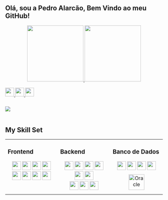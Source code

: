 ## Olá, sou a Pedro Alarcão, Bem Vindo ao meu GitHub!
<div align="center">
  <a href="https://github.com/pedro151">
  <img height="180em" src="https://github-readme-stats.vercel.app/api?username=pedro151&show_icons=true&theme=tokyonight&include_all_commits=true&count_private=true"/>
  <img height="180em" src="https://github-readme-stats.vercel.app/api/top-langs/?username=pedro151&layout=compact&langs_count=7&theme=tokyonight"/>
</div>
<!-- -->
  
  <div style="display: inline_block"><br>
    <img src="https://img.shields.io/badge/JavaScript-F7DF1E?style=for-the-badge&logo=javascript&logoColor=black"  loading="lazy"  height="28">
    <img src="https://img.shields.io/badge/PHP-777BB4?style=for-the-badge&logo=php&logoColor=white"  loading="lazy" height="28">
    <img src="https://img.shields.io/badge/Java-ED8B00?style=for-the-badge&logo=java&logoColor=white"  loading="lazy"  height="28">
  </div>
  
  ##
<div> 
<!--   <a href="#" target="_blank"><img src="https://img.shields.io/badge/YouTube-FF0000?style=for-the-badge&logo=youtube&logoColor=white" target="_blank"></a>
  <a href="#" target="_blank"><img src="https://img.shields.io/badge/-Instagram-%23E4405F?style=for-the-badge&logo=instagram&logoColor=white" target="_blank"></a>
 	<a href="#" target="_blank"><img src="https://img.shields.io/badge/Twitch-9146FF?style=for-the-badge&logo=twitch&logoColor=white" target="_blank"></a>
 <a href="#" target="_blank"><img src="https://img.shields.io/badge/Discord-7289DA?style=for-the-badge&logo=discord&logoColor=white" target="_blank"></a>  
  <a href = "mailto:contato@gmail.com"><img src="https://img.shields.io/badge/-Gmail-%23333?style=for-the-badge&logo=gmail&logoColor=white" target="_blank"></a>-->
  <a href="https://www.linkedin.com/in/pedro151/" target="_blank"><img src="https://img.shields.io/badge/-LinkedIn-%230077B5?style=for-the-badge&logo=linkedin&logoColor=white" target="_blank"></a> 
 
 <!--  ![Snake animation](https://github.com/#/#/blob/output/github-contribution-grid-snake.svg) -->
 
</div>
<br>


## My Skill Set  
<table><tr><td valign="top" width="33%">



### Frontend  
<div align="center">
  <img src="https://img.shields.io/badge/HTML5-E34F26?style=for-the-badge&logo=html5&logoColor=white"  loading="lazy"  height="28">
  <img src="https://img.shields.io/badge/CSS3-1572B6?style=for-the-badge&logo=css3&logoColor=white"  loading="lazy"  height="28">
  <img src="https://img.shields.io/badge/Sass-CC6699?style=for-the-badge&logo=sass&logoColor=white"  loading="lazy"  height="28">
  <img src="https://img.shields.io/badge/Bootstrap-563D7C?style=for-the-badge&logo=bootstrap&logoColor=white"  loading="lazy"  height="28">
  <img src="https://img.shields.io/badge/Material--UI-0081CB?style=for-the-badge&logo=material-ui&logoColor=white"  loading="lazy"  height="28">
  <img src="https://img.shields.io/badge/Angular-DD0031?style=for-the-badge&logo=angular&logoColor=white"  loading="lazy"  height="28">
  <img src="https://img.shields.io/badge/Redux-593D88?style=for-the-badge&logo=redux&logoColor=white"  loading="lazy"  height="28">
  <img src="https://img.shields.io/badge/jQuery-0769AD?style=for-the-badge&logo=jquery&logoColor=white"  loading="lazy"  height="28">
</div>

</td><td valign="top" width="33%">



### Backend  
<div align="center">  
  <div>
    <img src="https://img.shields.io/badge/JavaScript-F7DF1E?style=for-the-badge&logo=javascript&logoColor=black"  loading="lazy"  height="28">
    <img src="https://img.shields.io/badge/Node.js-43853D?style=for-the-badge&logo=node.js&logoColor=white"  loading="lazy"  height="28">
    <img src="https://img.shields.io/badge/TypeScript-007ACC?style=for-the-badge&logo=typescript&logoColor=white"  loading="lazy"  height="28">
    <img src="https://img.shields.io/badge/Express.js-404D59?style=for-the-badge"  loading="lazy"  height="28">
  </div>
  <div>
    <img src="https://img.shields.io/badge/Java-ED8B00?style=for-the-badge&logo=java&logoColor=white"  loading="lazy"  height="28">
    <img src="https://img.shields.io/badge/Spring-6DB33F?style=for-the-badge&logo=spring&logoColor=white"  loading="lazy"  height="28">
  </div>
  <div>
    <img src="https://img.shields.io/badge/PHP-777BB4?style=for-the-badge&logo=php&logoColor=white"  loading="lazy"  height="28">
    <img src="https://img.shields.io/badge/Laravel-FF2D20?style=for-the-badge&logo=laravel&logoColor=white"  loading="lazy"  height="28">
    <img src="https://img.shields.io/badge/Zend%20Framework-68B604?style=for-the-badge&logo=zendframework&logoColor=white"  loading="lazy"  height="28">
  </div> 
</div>  

</td><td valign="top" width="33%">

<!-- 

### DevOps  
<div align="center">  
  <img src="https://img.shields.io/badge/GitLab-330F63?style=for-the-badge&logo=gitlab&logoColor=white"  loading="lazy"  height="28">
  <img style="margin: 10px" src="https://profilinator.rishav.dev/skills-assets/kubernetes-icon.svg" alt="Kubernetes" height="50" />  
  <img style="margin: 10px" src="https://profilinator.rishav.dev/skills-assets/linux-original.svg" alt="Linux" height="50" />  
  <img style="margin: 10px" src="https://profilinator.rishav.dev/skills-assets/git-scm-icon.svg" alt="Git" height="50" />  
  <img style="margin: 10px" src="https://profilinator.rishav.dev/skills-assets/gnu_bash-icon.svg" alt="Bash" height="50" />  
  <img style="margin: 10px" src="https://profilinator.rishav.dev/skills-assets/docker-original-wordmark.svg" alt="Docker" height="50" />  
  <img style="margin: 10px" src="https://profilinator.rishav.dev/skills-assets/jenkins-icon.svg" alt="Jenkins" height="50" />  
  <img style="margin: 10px" src="https://profilinator.rishav.dev/skills-assets/gitlab.svg" alt="GitLab" height="50" />  
</div>
   -->
### Banco de Dados  
<div align="center">  
  <img src="https://img.shields.io/badge/PostgreSQL-316192?style=for-the-badge&logo=postgresql&logoColor=white"  loading="lazy"  height="28">
  <img src="https://img.shields.io/badge/SQLite-07405E?style=for-the-badge&logo=sqlite&logoColor=white"  loading="lazy"  height="28">
  <img src="https://img.shields.io/badge/MySQL-%230077B5?style=for-the-badge&logo=mysql&logoColor=white"  loading="lazy"  height="28">
  <img src="https://img.shields.io/badge/Microsoft_SQL_Server-CC2927?style=for-the-badge&logo=microsoft-sql-server&logoColor=white"  loading="lazy"  height="28">
  <img style="margin: 10px" src="https://profilinator.rishav.dev/skills-assets/oracle-original.svg" alt="Oracle" height="50" />  
</div>

</td></tr></table>  

<br/>  
